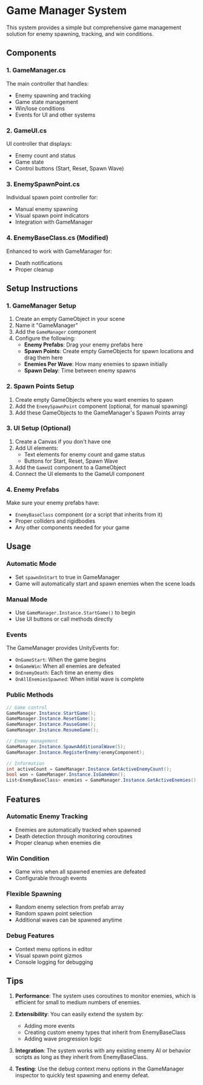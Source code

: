 # Game Manager System

This system provides a simple but comprehensive game management solution for enemy spawning, tracking, and win conditions.

## Components

### 1. GameManager.cs
The main controller that handles:
- Enemy spawning and tracking
- Game state management
- Win/lose conditions
- Events for UI and other systems

### 2. GameUI.cs
UI controller that displays:
- Enemy count and status
- Game state
- Control buttons (Start, Reset, Spawn Wave)

### 3. EnemySpawnPoint.cs
Individual spawn point controller for:
- Manual enemy spawning
- Visual spawn point indicators
- Integration with GameManager

### 4. EnemyBaseClass.cs (Modified)
Enhanced to work with GameManager for:
- Death notifications
- Proper cleanup

## Setup Instructions

### 1. GameManager Setup
1. Create an empty GameObject in your scene
2. Name it "GameManager"
3. Add the `GameManager` component
4. Configure the following:
   - **Enemy Prefabs**: Drag your enemy prefabs here
   - **Spawn Points**: Create empty GameObjects for spawn locations and drag them here
   - **Enemies Per Wave**: How many enemies to spawn initially
   - **Spawn Delay**: Time between enemy spawns

### 2. Spawn Points Setup
1. Create empty GameObjects where you want enemies to spawn
2. Add the `EnemySpawnPoint` component (optional, for manual spawning)
3. Add these GameObjects to the GameManager's Spawn Points array

### 3. UI Setup (Optional)
1. Create a Canvas if you don't have one
2. Add UI elements:
   - Text elements for enemy count and game status
   - Buttons for Start, Reset, Spawn Wave
3. Add the `GameUI` component to a GameObject
4. Connect the UI elements to the GameUI component

### 4. Enemy Prefabs
Make sure your enemy prefabs have:
- `EnemyBaseClass` component (or a script that inherits from it)
- Proper colliders and rigidbodies
- Any other components needed for your game

## Usage

### Automatic Mode
- Set `spawnOnStart` to true in GameManager
- Game will automatically start and spawn enemies when the scene loads

### Manual Mode
- Use `GameManager.Instance.StartGame()` to begin
- Use UI buttons or call methods directly

### Events
The GameManager provides UnityEvents for:
- `OnGameStart`: When the game begins
- `OnGameWin`: When all enemies are defeated
- `OnEnemyDeath`: Each time an enemy dies
- `OnAllEnemiesSpawned`: When initial wave is complete

### Public Methods
```csharp
// Game control
GameManager.Instance.StartGame();
GameManager.Instance.ResetGame();
GameManager.Instance.PauseGame();
GameManager.Instance.ResumeGame();

// Enemy management
GameManager.Instance.SpawnAdditionalWave(5);
GameManager.Instance.RegisterEnemy(enemyComponent);

// Information
int activeCount = GameManager.Instance.GetActiveEnemyCount();
bool won = GameManager.Instance.IsGameWon();
List<EnemyBaseClass> enemies = GameManager.Instance.GetActiveEnemies();
```

## Features

### Automatic Enemy Tracking
- Enemies are automatically tracked when spawned
- Death detection through monitoring coroutines
- Proper cleanup when enemies die

### Win Condition
- Game wins when all spawned enemies are defeated
- Configurable through events

### Flexible Spawning
- Random enemy selection from prefab array
- Random spawn point selection
- Additional waves can be spawned anytime

### Debug Features
- Context menu options in editor
- Visual spawn point gizmos
- Console logging for debugging

## Tips

1. **Performance**: The system uses coroutines to monitor enemies, which is efficient for small to medium numbers of enemies.

2. **Extensibility**: You can easily extend the system by:
   - Adding more events
   - Creating custom enemy types that inherit from EnemyBaseClass
   - Adding wave progression logic

3. **Integration**: The system works with any existing enemy AI or behavior scripts as long as they inherit from EnemyBaseClass.

4. **Testing**: Use the debug context menu options in the GameManager inspector to quickly test spawning and enemy defeat.
